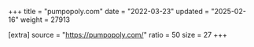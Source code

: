 +++
title = "pumpopoly.com"
date = "2022-03-23"
updated = "2025-02-16"
weight = 27913

[extra]
source = "https://pumpopoly.com/"
ratio = 50
size = 27
+++

